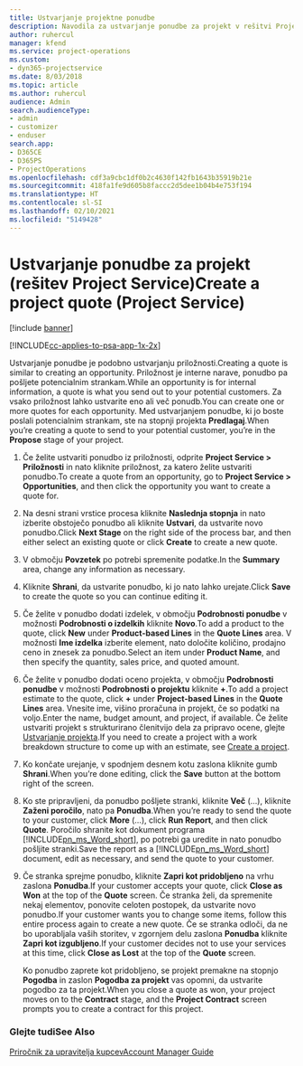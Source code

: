 ```yaml
---
title: Ustvarjanje projektne ponudbe
description: Navodila za ustvarjanje ponudbe za projekt v rešitvi Project Service
author: ruhercul
manager: kfend
ms.service: project-operations
ms.custom:
- dyn365-projectservice
ms.date: 8/03/2018
ms.topic: article
ms.author: ruhercul
audience: Admin
search.audienceType:
- admin
- customizer
- enduser
search.app:
- D365CE
- D365PS
- ProjectOperations
ms.openlocfilehash: cdf3a9cbc1df0b2c4630f142fb1643b35919b21e
ms.sourcegitcommit: 418fa1fe9d605b8faccc2d5dee1b04b4e753f194
ms.translationtype: HT
ms.contentlocale: sl-SI
ms.lasthandoff: 02/10/2021
ms.locfileid: "5149428"
---
```

# <a name="create-a-project-quote-project-service"></a><span data-ttu-id="3f346-103">Ustvarjanje ponudbe za projekt (rešitev Project Service)</span><span class="sxs-lookup"><span data-stu-id="3f346-103">Create a project quote (Project Service)</span></span>

[!include [banner](../includes/psa-now-project-operations.md)]

[!INCLUDE[cc-applies-to-psa-app-1x-2x](../includes/cc-applies-to-psa-app-1x-2x.md)]

<span data-ttu-id="3f346-104">Ustvarjanje ponudbe je podobno ustvarjanju priložnosti.</span><span class="sxs-lookup"><span data-stu-id="3f346-104">Creating a quote is similar to creating an opportunity.</span></span> <span data-ttu-id="3f346-105">Priložnost je interne narave, ponudbo pa pošljete potencialnim strankam.</span><span class="sxs-lookup"><span data-stu-id="3f346-105">While an opportunity is for internal information, a quote is what you send out to your potential customers.</span></span> <span data-ttu-id="3f346-106">Za vsako priložnost lahko ustvarite eno ali več ponudb.</span><span class="sxs-lookup"><span data-stu-id="3f346-106">You can create one or more quotes for each opportunity.</span></span> <span data-ttu-id="3f346-107">Med ustvarjanjem ponudbe, ki jo boste poslali potencialnim strankam, ste na stopnji projekta **Predlagaj**.</span><span class="sxs-lookup"><span data-stu-id="3f346-107">When you’re creating a quote to send to your potential customer, you’re in the **Propose** stage of your project.</span></span>  
  
1. <span data-ttu-id="3f346-108">Če želite ustvariti ponudbo iz priložnosti, odprite **Project Service > Priložnosti** in nato kliknite priložnost, za katero želite ustvariti ponudbo.</span><span class="sxs-lookup"><span data-stu-id="3f346-108">To create a quote from an opportunity, go to **Project Service > Opportunities**, and then click the opportunity you want to create a quote for.</span></span>  
  
2. <span data-ttu-id="3f346-109">Na desni strani vrstice procesa kliknite **Naslednja stopnja** in nato izberite obstoječo ponudbo ali kliknite **Ustvari**, da ustvarite novo ponudbo.</span><span class="sxs-lookup"><span data-stu-id="3f346-109">Click **Next Stage** on the right side of the process bar, and then either select an existing quote or click **Create** to create a new quote.</span></span>  
  
3. <span data-ttu-id="3f346-110">V območju **Povzetek** po potrebi spremenite podatke.</span><span class="sxs-lookup"><span data-stu-id="3f346-110">In the **Summary** area, change any information as necessary.</span></span>  
  
4. <span data-ttu-id="3f346-111">Kliknite **Shrani**, da ustvarite ponudbo, ki jo nato lahko urejate.</span><span class="sxs-lookup"><span data-stu-id="3f346-111">Click **Save** to create the quote so you can continue editing it.</span></span>  
  
5. <span data-ttu-id="3f346-112">Če želite v ponudbo dodati izdelek, v območju **Podrobnosti ponudbe** v možnosti **Podrobnosti o izdelkih** kliknite **Novo**.</span><span class="sxs-lookup"><span data-stu-id="3f346-112">To add a product to the quote, click **New** under **Product-based Lines** in the **Quote Lines** area.</span></span> <span data-ttu-id="3f346-113">V možnosti **Ime izdelka** izberite element, nato določite količino, prodajno ceno in znesek za ponudbo.</span><span class="sxs-lookup"><span data-stu-id="3f346-113">Select an item under **Product Name**, and then specify the quantity, sales price, and quoted amount.</span></span>  
  
6. <span data-ttu-id="3f346-114">Če želite v ponudbo dodati oceno projekta, v območju **Podrobnosti ponudbe** v možnosti **Podrobnosti o projektu** kliknite **+**.</span><span class="sxs-lookup"><span data-stu-id="3f346-114">To add a project estimate to the quote, click **+** under **Project-based Lines** in the **Quote Lines** area.</span></span> <span data-ttu-id="3f346-115">Vnesite ime, višino proračuna in projekt, če so podatki na voljo.</span><span class="sxs-lookup"><span data-stu-id="3f346-115">Enter the name, budget amount, and project, if available.</span></span> <span data-ttu-id="3f346-116">Če želite ustvariti projekt s strukturirano členitvijo dela za pripravo ocene, glejte [Ustvarjanje projekta](../psa/create-project.md).</span><span class="sxs-lookup"><span data-stu-id="3f346-116">If you need to create a project with a work breakdown structure to come up with an estimate, see [Create a project](../psa/create-project.md).</span></span>  
  
7. <span data-ttu-id="3f346-117">Ko končate urejanje, v spodnjem desnem kotu zaslona kliknite gumb **Shrani**.</span><span class="sxs-lookup"><span data-stu-id="3f346-117">When you’re done editing, click the **Save** button at the bottom right of the screen.</span></span>  
  
8. <span data-ttu-id="3f346-118">Ko ste pripravljeni, da ponudbo pošljete stranki, kliknite **Več** (…), kliknite **Zaženi poročilo**, nato pa **Ponudba**.</span><span class="sxs-lookup"><span data-stu-id="3f346-118">When you’re ready to send the quote to your customer, click **More** (…), click **Run Report**, and then click **Quote**.</span></span> <span data-ttu-id="3f346-119">Poročilo shranite kot dokument programa [!INCLUDE[pn_ms_Word_short](../includes/pn-ms-word-short.md)], po potrebi ga uredite in nato ponudbo pošljite stranki.</span><span class="sxs-lookup"><span data-stu-id="3f346-119">Save the report as a [!INCLUDE[pn_ms_Word_short](../includes/pn-ms-word-short.md)] document, edit as necessary, and send the quote to your customer.</span></span>  
  
9. <span data-ttu-id="3f346-120">Če stranka sprejme ponudbo, kliknite **Zapri kot pridobljeno** na vrhu zaslona **Ponudba**.</span><span class="sxs-lookup"><span data-stu-id="3f346-120">If your customer accepts your quote, click **Close as Won** at the top of the **Quote** screen.</span></span> <span data-ttu-id="3f346-121">Če stranka želi, da spremenite nekaj elementov, ponovite celoten postopek, da ustvarite novo ponudbo.</span><span class="sxs-lookup"><span data-stu-id="3f346-121">If your customer wants you to change some items, follow this entire process again to create a new quote.</span></span> <span data-ttu-id="3f346-122">Če se stranka odloči, da ne bo uporabljala vaših storitev, v zgornjem delu zaslona **Ponudba** kliknite **Zapri kot izgubljeno**.</span><span class="sxs-lookup"><span data-stu-id="3f346-122">If your customer decides not to use your services at this time, click **Close as Lost** at the top of the **Quote** screen.</span></span>  
  
   <span data-ttu-id="3f346-123">Ko ponudbo zaprete kot pridobljeno, se projekt premakne na stopnjo **Pogodba** in zaslon **Pogodba za projekt** vas opomni, da ustvarite pogodbo za ta projekt.</span><span class="sxs-lookup"><span data-stu-id="3f346-123">When you close a quote as won, your project moves on to the **Contract** stage, and the **Project Contract** screen prompts you to create a contract for this project.</span></span>  
  
### <a name="see-also"></a><span data-ttu-id="3f346-124">Glejte tudi</span><span class="sxs-lookup"><span data-stu-id="3f346-124">See Also</span></span>  
 [<span data-ttu-id="3f346-125">Priročnik za upravitelja kupcev</span><span class="sxs-lookup"><span data-stu-id="3f346-125">Account Manager Guide</span></span>](../psa/account-manager-guide.md)
